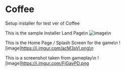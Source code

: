 # Coffee
Setup installer for test ver of Coffee

This is the sample Installer Land Page\n
![image](https://i.imgur.com/ijacVwG.png)\n


This is the Home Page / Splash Screen for the game\n
![image]https://i.imgur.com/acM3sVl.png\n

This is a screenshot taken from gameplay\n
![image]https://i.imgur.com/FjGavPD.png
